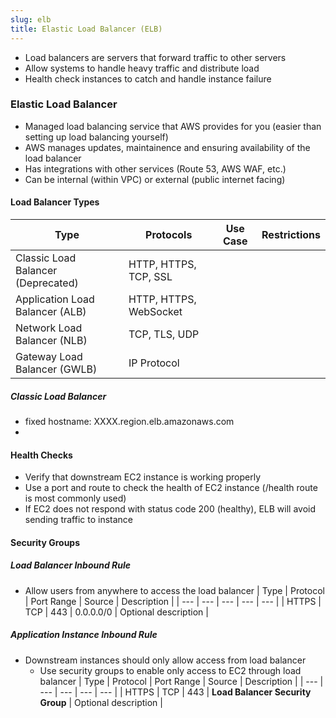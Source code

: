 ```yaml
---
slug: elb
title: Elastic Load Balancer (ELB)
---
```


* Load balancers are servers that forward traffic to other servers
* Allow systems to handle heavy traffic and distribute load
* Health check instances to catch and handle instance failure

### Elastic Load Balancer
* Managed load balancing service that AWS provides for you (easier than setting up load balancing yourself)
* AWS manages updates, maintainence and ensuring availability of the load balancer
* Has integrations with other services (Route 53, AWS WAF, etc.)
* Can be internal (within VPC) or external (public internet facing)

#### Load Balancer Types

| Type | Protocols | Use Case | Restrictions |
| --- | --- | --- | --- |
| Classic Load Balancer (Deprecated) | HTTP, HTTPS, TCP, SSL | | |
| Application Load Balancer (ALB) | HTTP, HTTPS, WebSocket | | |
| Network Load Balancer (NLB) | TCP, TLS, UDP | | |
| Gateway Load Balancer (GWLB) | IP Protocol | | |

##### Classic Load Balancer
* fixed hostname: XXXX.region.elb.amazonaws.com
* 

#### Health Checks
* Verify that downstream EC2 instance is working properly
* Use a port and route to check the health of EC2 instance (/health route is most commonly used)
* If EC2 does not respond with status code 200 (healthy), ELB will avoid sending traffic to instance

#### Security Groups

##### Load Balancer Inbound Rule
* Allow users from anywhere to access the load balancer 
| Type | Protocol | Port Range | Source | Description |
| --- | --- | --- | --- | --- |
| HTTPS | TCP | 443 | 0.0.0.0/0 | Optional description |

##### Application Instance Inbound Rule
* Downstream instances should only allow access from load balancer
  * Use security groups to enable only access to EC2 through load balancer
| Type | Protocol | Port Range | Source | Description |
| --- | --- | --- | --- | --- |
| HTTPS | TCP | 443 | **Load Balancer Security Group** | Optional description |